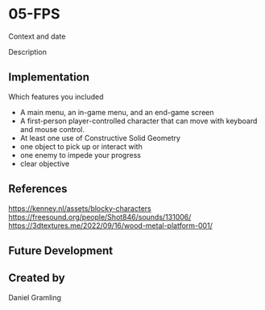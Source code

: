 # 05-FPS
Context and date

Description



## Implementation
Which features you included
* A main menu, an in-game menu, and an end-game screen
* A first-person player-controlled character that can move with keyboard and mouse control.
* At least one use of Constructive Solid Geometry
* one object to pick up or interact with
* one enemy to impede your progress
* clear objective
## References

https://kenney.nl/assets/blocky-characters
https://freesound.org/people/Shot846/sounds/131006/
https://3dtextures.me/2022/09/16/wood-metal-platform-001/

## Future Development

## Created by 
Daniel Gramling
